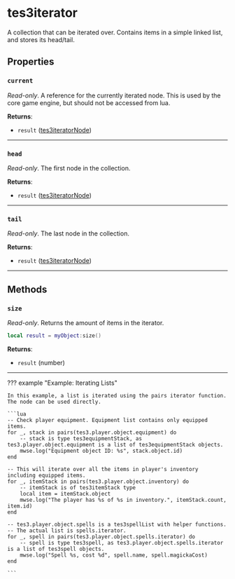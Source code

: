 <!---
	This file is autogenerated. Do not edit this file manually. Your changes will be ignored.
	More information: https://github.com/MWSE/MWSE/tree/master/docs
-->

# tes3iterator

A collection that can be iterated over. Contains items in a simple linked list, and stores its head/tail.

## Properties

### `current`

*Read-only*. A reference for the currently iterated node. This is used by the core game engine, but should not be accessed from lua.

**Returns**:

* `result` ([tes3iteratorNode](../../types/tes3iteratorNode))

***

### `head`

*Read-only*. The first node in the collection.

**Returns**:

* `result` ([tes3iteratorNode](../../types/tes3iteratorNode))

***

### `tail`

*Read-only*. The last node in the collection.

**Returns**:

* `result` ([tes3iteratorNode](../../types/tes3iteratorNode))

***

## Methods

### `size`

*Read-only*. Returns the amount of items in the iterator.

```lua
local result = myObject:size()
```

**Returns**:

* `result` (number)

***

??? example "Example: Iterating Lists"

	In this example, a list is iterated using the pairs iterator function. The node can be used directly.

	```lua
	-- Check player equipment. Equipment list contains only equipped items.
	for _, stack in pairs(tes3.player.object.equipment) do
		-- stack is type tes3equipmentStack, as tes3.player.object.equipment is a list of tes3equipmentStack objects.
		mwse.log("Equipment object ID: %s", stack.object.id)
	end
	
	-- This will iterate over all the items in player's inventory including equipped items.
	for _, itemStack in pairs(tes3.player.object.inventory) do
		-- itemStack is of tes3itemStack type
		local item = itemStack.object
		mwse.log("The player has %s of %s in inventory.", itemStack.count, item.id)
	end
	
	-- tes3.player.object.spells is a tes3spellList with helper functions.
	-- The actual list is spells.iterator.
	for _, spell in pairs(tes3.player.object.spells.iterator) do
		-- spell is type tes3spell, as tes3.player.object.spells.iterator is a list of tes3spell objects.
		mwse.log("Spell %s, cost %d", spell.name, spell.magickaCost)
	end

	```

